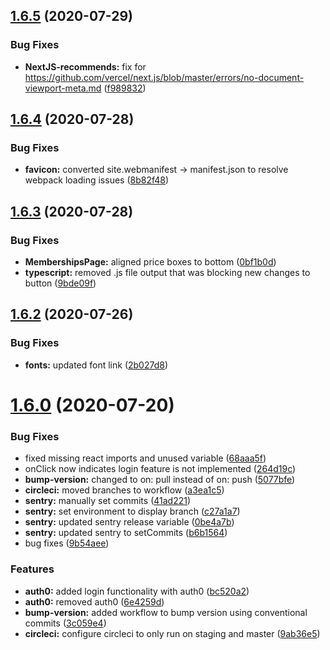 ## [1.6.5](https://github.com/justin-elias/bckstudio-on-zeitnow/compare/v1.6.4...v1.6.5) (2020-07-29)


### Bug Fixes

* **NextJS-recommends:** fix for https://github.com/vercel/next.js/blob/master/errors/no-document-viewport-meta.md ([f989832](https://github.com/justin-elias/bckstudio-on-zeitnow/commit/f9898324f4e185e871feb63d2fcf3562bcb4e9ae))



## [1.6.4](https://github.com/justin-elias/bckstudio-on-zeitnow/compare/v1.6.3...v1.6.4) (2020-07-28)


### Bug Fixes

* **favicon:** converted site.webmanifest -> manifest.json to resolve webpack loading issues ([8b82f48](https://github.com/justin-elias/bckstudio-on-zeitnow/commit/8b82f48c80e6d8292306c651101a67cc42788472))



## [1.6.3](https://github.com/justin-elias/bckstudio-on-zeitnow/compare/v1.6.2...v1.6.3) (2020-07-28)


### Bug Fixes

* **MembershipsPage:** aligned price boxes to bottom ([0bf1b0d](https://github.com/justin-elias/bckstudio-on-zeitnow/commit/0bf1b0d209b0076a0f633163ef4dc763ef116112))
* **typescript:** removed .js file output that was blocking new changes to button ([9bde09f](https://github.com/justin-elias/bckstudio-on-zeitnow/commit/9bde09fdc59b8ba66b0a102e7f91bc5021dd7a58))



## [1.6.2](https://github.com/justin-elias/bckstudio-on-zeitnow/compare/v1.6.0...v1.6.2) (2020-07-26)


### Bug Fixes

* **fonts:** updated font link ([2b027d8](https://github.com/justin-elias/bckstudio-on-zeitnow/commit/2b027d8563c3181a8c879faa64e5f92c5eaca915))



# [1.6.0](https://github.com/justin-elias/bckstudio-on-zeitnow/compare/v1.4.0...v1.6.0) (2020-07-20)


### Bug Fixes

* fixed missing react imports and unused variable ([68aaa5f](https://github.com/justin-elias/bckstudio-on-zeitnow/commit/68aaa5ffe5fd460ee3d1c55aff0d5cfa2758b914))
* onClick now indicates login feature is not implemented ([264d19c](https://github.com/justin-elias/bckstudio-on-zeitnow/commit/264d19c4a18323d176f87b5b40a96c4dc055897b))
* **bump-version:** changed to on: pull instead of on: push ([5077bfe](https://github.com/justin-elias/bckstudio-on-zeitnow/commit/5077bfee58204ea9bf464d6bac397c39c21d21b3))
* **circleci:** moved branches to workflow ([a3ea1c5](https://github.com/justin-elias/bckstudio-on-zeitnow/commit/a3ea1c59461b09e7da230d071e4c86a485368c33))
* **sentry:** manually set commits ([41ad221](https://github.com/justin-elias/bckstudio-on-zeitnow/commit/41ad22184a99f02a187348279b70c70175d88906))
* **sentry:** set environment to display branch ([c27a1a7](https://github.com/justin-elias/bckstudio-on-zeitnow/commit/c27a1a71eed1721792b372ae96c29b98235d4021))
* **sentry:** updated sentry release variable ([0be4a7b](https://github.com/justin-elias/bckstudio-on-zeitnow/commit/0be4a7b3604e54b170d743fd8bbc10dd35f33d0d))
* **sentry:** updated sentry to setCommits ([b6b1564](https://github.com/justin-elias/bckstudio-on-zeitnow/commit/b6b15648a4022ad481d2ebaea62750c497120757))
* bug fixes ([9b54aee](https://github.com/justin-elias/bckstudio-on-zeitnow/commit/9b54aee35beee791ebdfad88c96e6194716cc808))


### Features

* **auth0:** added login functionality with auth0 ([bc520a2](https://github.com/justin-elias/bckstudio-on-zeitnow/commit/bc520a2666146c145861102a70f4dc885506cbe5))
* **auth0:** removed auth0 ([6e4259d](https://github.com/justin-elias/bckstudio-on-zeitnow/commit/6e4259d146db49f814aee479123e19226d2e9c13))
* **bump-version:** added workflow to bump version using conventional commits ([3c059e4](https://github.com/justin-elias/bckstudio-on-zeitnow/commit/3c059e41a26d05db7b9f9263b95dbd9776b164ae))
* **circleci:** configure circleci to only run on staging and master ([9ab36e5](https://github.com/justin-elias/bckstudio-on-zeitnow/commit/9ab36e5bbc3cde273b9b366f44ad2d54a1cf32ad))




